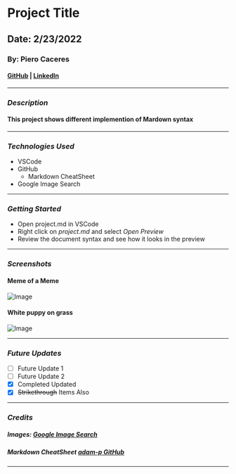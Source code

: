 # Project Title

## Date: 2/23/2022

### By: Piero Caceres

#### [GitHub](https://github.com/pierocaceres) | [LinkedIn](https://www.linkedin.com/in/pcace/)
***

 ### ***Description***
 #### This project shows different implemention of Mardown syntax
***

### ***Technologies Used***
* VSCode
* GitHub
    * Markdown CheatSheet
* Google Image Search
***

### ***Getting Started***
* Open project.md in VSCode
* Right click on *project.md* and select *Open Preview*
* Review the document syntax and see how it looks in the preview 
***

### ***Screenshots***
#### Meme of a Meme
![Image](https://cms.qz.com/wp-content/uploads/2018/07/meme-featured.jpg?quality=75&strip=all&w=900&h=900&crop=1)

#### White puppy on grass
![Image](https://www.thesprucepets.com/thmb/sfuyyLvyUx636_Oq3Fw5_mt-PIc=/3760x2820/smart/filters:no_upscale()/adorable-white-pomeranian-puppy-spitz-921029690-5c8be25d46e0fb000172effe.jpg)
***

### ***Future Updates***
- [ ] Future Update 1
- [ ] Future Update 2
- [x] Completed Updated
- [x] ~~Strikethrough~~ Items Also
***

### ***Credits***

##### **Images:** [Google Image Search](https://images.google.com/?gws_rd=ssl)

##### **Markdown CheatSheet** [adam-p GitHub](https://github.com/adam-p/markdown-here/wiki/Markdown-Cheatsheet#code)  
***